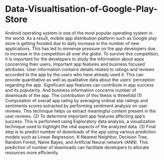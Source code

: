 # Data-Visualtisation-of-Google-Play-Store

Android operating system is one of the most popular operating system in the world. As a result, mobile app distribution platform such as Google play store is getting flooded due to daily increase in the number of new applications. This has led to immense pressure on the app developers due to increase in the competition all over the globe. To survive this competition, it is important for the developers to study the information about apps concerning their users, important app features and business focused attributes. User information contains details related to ratings and reviews accorded to the app by the users who have already used it. This can provide quantitative as well as qualitative data about the users’ perception regarding the app. Significant app features can contribute in app success and its popularity. And business information concerns number of downloads of the app. The contribution of this thesis is threefold (1) Computation of overall app rating by averaging ordinal star ratings and sentiments scores extracted by performing sentiment analysis on user reviews. This technique helps us extract meaningful content present in the user reviews. (2) To determine important app features affecting app’s success. This is performed using Exploratory data analysis, a visualization technique used to highlight the vital aspects of the analyzed data. (3) Final step is to predict number of downloads of the app using various prediction models such as Linear Regression, K-Nearest Neighbor, Decision Tree, Random Forest, Naïve Bayes, and Artificial Neural network (ANN). This prediction of number of downloads can facilitate developers to allocate resources more efficiently.
